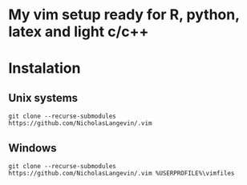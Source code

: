 
# My vim setup ready for R, python, latex and light c/c++

# Instalation

## Unix systems
```
git clone --recurse-submodules https://github.com/NicholasLangevin/.vim
```

## Windows
```
git clone --recurse-submodules https://github.com/NicholasLangevin/.vim %USERPROFILE%\vimfiles
```

